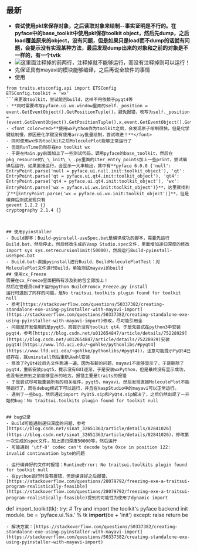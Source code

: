 ## 最新
- **尝试使用pkl来保存对象，之后读取对象来绘制--事实证明是不行的。在pyface中的base_toolkit中使用pkl保存toolkit object，然后先dump，之后load覆盖原来的object，没有问题，但是如果只是load而不dump的话就有问题，会提示没有实现某种方法，最后发现dump出来的对象和之前的对象是不一样的，有一个tvtk**
- ![](https://i.imgur.com/wnJSxN6.png)这里面注释掉的前两行，注释掉就不能够运行，而没有注释掉则可以运行！
- 先保证具有mayavi的模块能够编译，之后再说全软件的事情
- 使用
```
from traits.etsconfig.api import ETSConfig
ETSConfig.toolkit = 'wx'
```来更改toolkit，尝试能否build，这样不用依赖于pyqt4等
- **同时需要改写pyface.ui.wx.window里面的self._position = event.GetEventObject().GetPositionTuple()，避免报错，改写为self._position = (event.GetEventObject().GetPositionTuple().x,event.GetEventObject().GetPositionTuple().y)**
- <font color=red>**使用wxPython作为toolkit之后，会发现原子绘制很快，但是化学键绘制慢，原因是化学键没有使用array批量绘制，尝试改进！**</font>
- 同时使用wx作为toolkit之后MoleculePlot能够正常运行了
- 但是RunTime仍然存在no toolkit wx
- 于是在Main.py前面加上了一些测试代码，调用pyface的base_toolkit，然后在pkg_resource的\_\_init\_\_.py里面的iter_entry_points加上一些print，尝试编译后运行，如果直接运行，会显示一大串输出，其中有**pyface 6.0.0 {'null': EntryPoint.parse('null = pyface.ui.null.init:toolkit_object'), 'qt': EntryPoint.parse('qt = pyface.ui.qt4.init:toolkit_object'), 'qt4': EntryPoint.parse('qt4 = pyface.ui.qt4.init:toolkit_object'), 'wx': EntryPoint.parse('wx = pyface.ui.wx.init:toolkit_object')}**，这里就找到了**[EntryPoint.parse('wx = pyface.ui.wx.init:toolkit_object')]**，但是编译后测试发现只有
gevent 1.2.2 {}
cryptography 2.1.4 {}



## 使用pyinstaller
- Build脚本：Build-pyinstall-useSpec.bat是编译成功的脚本，需要先运行Build.bat，然后停止，然后修改生成的Vasp Studio.spec文件，里面增加递归深度的修改import sys sys.setrecursionlimit(50000)，然后运行Build-pyinstall-useSpec.bat
- Build.bat-直接pyinstall进行Build，BuildMoleculePlotTest：对MoleculePlot文件进行Build，单独测试mayavi的build
## 使用cx_Freeze
需要在cx_Freeze里面把所有涉及到的包全部加上！  
然后在管理员cmd下运行python BuildFromcx_Freeze.py install  
运行时遇到了同样的问题，是No traitsui.toolkits plugin found for toolkit null
- 参考[https://stackoverflow.com/questions/50337382/creating-standalone-exe-using-pyinstaller-with-mayavi-import](https://stackoverflow.com/questions/50337382/creating-standalone-exe-using-pyinstaller-with-mayavi-import)修改，尽可能引用全
- 问题是开发使用的是pyqt5，而提示没有toolkit qt4，于是先尝试在python3中安装pyqt4，参考[https://blog.csdn.net/u012654847/article/details/75228929](https://blog.csdn.net/u012654847/article/details/75228929)安装pyqt4([https://www.lfd.uci.edu/~gohlke/pythonlibs/#pyqt4](https://www.lfd.uci.edu/~gohlke/pythonlibs/#pyqt4))，注意可能提示PyQt4已经存在，就uninstall然后重新从whl安装
- 修改了PyQt4过后先文件跑通一遍，因为有新的问题，mayavi不能够显示了，于是删除了pyqt4，重新安装pyqt5，提示没有GUI逐渐，于是安装wxPython，但是最终没有显示成功，也没有还原到之前能够显示的地方。报错主要是traits的报错
- 于是尝试尽可能重装所有的相关组件，pyqt5，mayavi，然后发现直接MoleculePlot不能够运行了，而在debug模式下可以运行，并且在VaspStudio中的mayavi可以正常运行。
- 遇到了一些bug，然后通过import PyQt5.sip和PyQt4.sip解决了，之后仍然出现了一开始的bug：No traitsui.toolkits plugin found for toolkit null


## bug记录
- Build可能遇到递归深度的问题，参考[https://blog.csdn.net/sinat_32651363/article/details/82841026](https://blog.csdn.net/sinat_32651363/article/details/82841026)，修改第一次生成的spec文件，加上递归深度50000等，然后运行
- 可能遇到 'utf-8' codec can't decode byte 0xce in position 122: invalid continuation byte的问题

- 运行编译好的文件时报错：RuntimeError: No traitsui.toolkits plugin found for toolkit null
- 在python运行时没有报错，但是编译好之后报错，[https://stackoverflow.com/questions/28079792/freezing-exe-a-traitsui-program-realistically-feasible](https://stackoverflow.com/questions/28079792/freezing-exe-a-traitsui-program-realistically-feasible)提到的可能性为使用了dynamic import
```
def import_toolkit(tk):
    try:
        # Try and import the toolkit's pyface backend init module.
        be = 'pyface.ui.%s.' % tk
        __import__(be + 'init')
    except:
        raise
    return be
```
- 解决方案：[https://stackoverflow.com/questions/50337382/creating-standalone-exe-using-pyinstaller-with-mayavi-import](https://stackoverflow.com/questions/50337382/creating-standalone-exe-using-pyinstaller-with-mayavi-import)